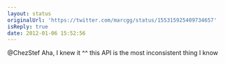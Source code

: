 ```yaml
---
layout: status
originalUrl: 'https://twitter.com/marcgg/status/155315925409734657'
isReply: true
date: 2012-01-06 15:52:56
---
```


@ChezStef Aha, I knew it ^^ this API is the most inconsistent thing I know
